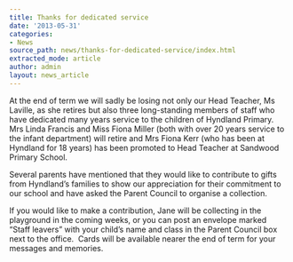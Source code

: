 ```yaml
---
title: Thanks for dedicated service
date: '2013-05-31'
categories:
- News
source_path: news/thanks-for-dedicated-service/index.html
extracted_mode: article
author: admin
layout: news_article
---
```

At the end of term we will sadly be losing not only our Head Teacher, Ms Laville, as she retires&nbsp;but also three long-standing members of staff who have&nbsp;dedicated many years service to the children of Hyndland Primary.&nbsp; Mrs Linda Francis and Miss Fiona Miller (both with over 20 years service to the infant department) will retire and Mrs Fiona Kerr (who has been at Hyndland for 18 years) has been promoted to Head Teacher at Sandwood Primary School.

Several parents have mentioned that they would like to&nbsp;contribute to gifts from&nbsp;Hyndland’s families to show our appreciation for their commitment to our school and have asked the Parent Council to organise a collection.

If you would like to make a contribution, Jane will be collecting in the playground in the coming weeks, or you can post an envelope marked “Staff leavers” with your child’s name and class in the Parent Council box next to the office.&nbsp; Cards will be available nearer the end of term for your messages and memories.
